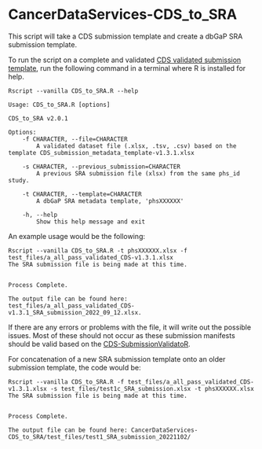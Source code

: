 # CancerDataServices-CDS_to_SRA
This script will take a CDS submission template and create a dbGaP SRA submission template.

To run the script on a complete and validated [CDS validated submission template](https://github.com/CBIIT/cds-model/tree/main/metadata-manifest), run the following command in a terminal where R is installed for help.

```
Rscript --vanilla CDS_to_SRA.R --help
```

```
Usage: CDS_to_SRA.R [options]

CDS_to_SRA v2.0.1

Options:
	-f CHARACTER, --file=CHARACTER
		A validated dataset file (.xlsx, .tsv, .csv) based on the template CDS_submission_metadata_template-v1.3.1.xlsx

	-s CHARACTER, --previous_submission=CHARACTER
		A previous SRA submission file (xlsx) from the same phs_id study.

	-t CHARACTER, --template=CHARACTER
		A dbGaP SRA metadata template, 'phsXXXXXX'

	-h, --help
		Show this help message and exit
```

An example usage would be the following:

```
Rscript --vanilla CDS_to_SRA.R -t phsXXXXXX.xlsx -f test_files/a_all_pass_validated_CDS-v1.3.1.xlsx 
The SRA submission file is being made at this time.


Process Complete.

The output file can be found here: test_files/a_all_pass_validated_CDS-v1.3.1_SRA_submission_2022_09_12.xlsx.
```

If there are any errors or problems with the file, it will write out the possible issues. Most of these should not occur as these submission manifests should be valid based on the [CDS-SubmissionValidatoR](https://github.com/CBIIT/CancerDataServices-SubmissionValidationR).

For concatenation of a new SRA submission template onto an older submission template, the code would be:

```
Rscript --vanilla CDS_to_SRA.R -f test_files/a_all_pass_validated_CDS-v1.3.1.xlsx -s test_files/test1c_SRA_submission.xlsx -t phsXXXXXX.xlsx 
The SRA submission file is being made at this time.


Process Complete.

The output file can be found here: CancerDataServices-CDS_to_SRA/test_files/test1_SRA_submission_20221102/
```
